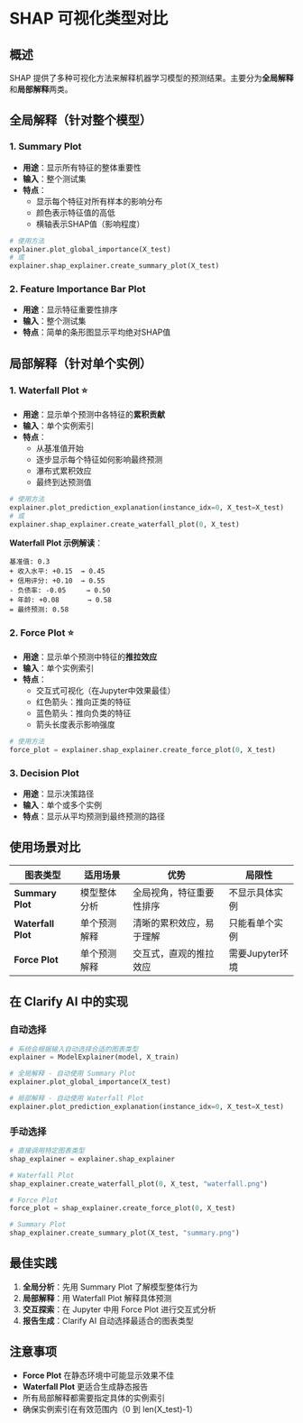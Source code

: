 # SHAP 可视化类型对比

## 概述

SHAP 提供了多种可视化方法来解释机器学习模型的预测结果。主要分为**全局解释**和**局部解释**两类。

## 全局解释（针对整个模型）

### 1. Summary Plot
- **用途**：显示所有特征的整体重要性
- **输入**：整个测试集
- **特点**：
  - 显示每个特征对所有样本的影响分布
  - 颜色表示特征值的高低
  - 横轴表示SHAP值（影响程度）

```python
# 使用方法
explainer.plot_global_importance(X_test)
# 或
explainer.shap_explainer.create_summary_plot(X_test)
```

### 2. Feature Importance Bar Plot
- **用途**：显示特征重要性排序
- **输入**：整个测试集
- **特点**：简单的条形图显示平均绝对SHAP值

## 局部解释（针对单个实例）

### 1. Waterfall Plot ⭐
- **用途**：显示单个预测中各特征的**累积贡献**
- **输入**：单个实例索引
- **特点**：
  - 从基准值开始
  - 逐步显示每个特征如何影响最终预测
  - 瀑布式累积效应
  - 最终到达预测值

```python
# 使用方法
explainer.plot_prediction_explanation(instance_idx=0, X_test=X_test)
# 或
explainer.shap_explainer.create_waterfall_plot(0, X_test)
```

**Waterfall Plot 示例解读**：
```
基准值: 0.3
+ 收入水平: +0.15  → 0.45
+ 信用评分: +0.10  → 0.55
- 负债率: -0.05     → 0.50
+ 年龄: +0.08       → 0.58
= 最终预测: 0.58
```

### 2. Force Plot ⭐
- **用途**：显示单个预测中特征的**推拉效应**
- **输入**：单个实例索引
- **特点**：
  - 交互式可视化（在Jupyter中效果最佳）
  - 红色箭头：推向正类的特征
  - 蓝色箭头：推向负类的特征
  - 箭头长度表示影响强度

```python
# 使用方法
force_plot = explainer.shap_explainer.create_force_plot(0, X_test)
```

### 3. Decision Plot
- **用途**：显示决策路径
- **输入**：单个或多个实例
- **特点**：显示从平均预测到最终预测的路径

## 使用场景对比

| 图表类型 | 适用场景 | 优势 | 局限性 |
|---------|---------|------|--------|
| **Summary Plot** | 模型整体分析 | 全局视角，特征重要性排序 | 不显示具体实例 |
| **Waterfall Plot** | 单个预测解释 | 清晰的累积效应，易于理解 | 只能看单个实例 |
| **Force Plot** | 单个预测解释 | 交互式，直观的推拉效应 | 需要Jupyter环境 |

## 在 Clarify AI 中的实现

### 自动选择
```python
# 系统会根据输入自动选择合适的图表类型
explainer = ModelExplainer(model, X_train)

# 全局解释 - 自动使用 Summary Plot
explainer.plot_global_importance(X_test)

# 局部解释 - 自动使用 Waterfall Plot
explainer.plot_prediction_explanation(instance_idx=0, X_test=X_test)
```

### 手动选择
```python
# 直接调用特定图表类型
shap_explainer = explainer.shap_explainer

# Waterfall Plot
shap_explainer.create_waterfall_plot(0, X_test, "waterfall.png")

# Force Plot
force_plot = shap_explainer.create_force_plot(0, X_test)

# Summary Plot
shap_explainer.create_summary_plot(X_test, "summary.png")
```

## 最佳实践

1. **全局分析**：先用 Summary Plot 了解模型整体行为
2. **局部解释**：用 Waterfall Plot 解释具体预测
3. **交互探索**：在 Jupyter 中用 Force Plot 进行交互式分析
4. **报告生成**：Clarify AI 自动选择最适合的图表类型

## 注意事项

- **Force Plot** 在静态环境中可能显示效果不佳
- **Waterfall Plot** 更适合生成静态报告
- 所有局部解释都需要指定具体的实例索引
- 确保实例索引在有效范围内（0 到 len(X_test)-1）